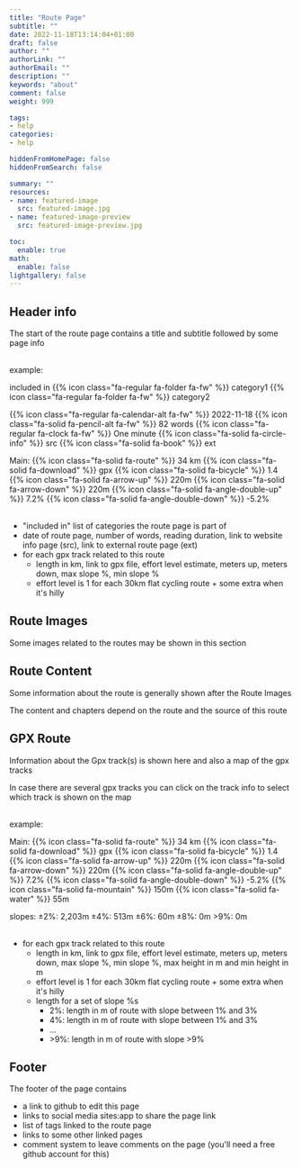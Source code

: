 ```yaml
---
title: "Route Page"
subtitle: ""
date: 2022-11-18T13:14:04+01:00
draft: false
author: ""
authorLink: ""
authorEmail: ""
description: ""
keywords: "about"
comment: false
weight: 999

tags:
- help
categories:
- help

hiddenFromHomePage: false
hiddenFromSearch: false

summary: ""
resources:
- name: featured-image
  src: featured-image.jpg
- name: featured-image-preview
  src: featured-image-preview.jpg

toc:
  enable: true
math:
  enable: false
lightgallery: false
---
```


## Header info

The start of the route page contains a title and subtitle followed by some page info
<br><br>

example:

included in {{% icon class="fa-regular fa-folder fa-fw" %}} category1 {{% icon class="fa-regular fa-folder fa-fw" %}} category2

{{% icon class="fa-regular fa-calendar-alt fa-fw" %}} 2022-11-18 {{% icon class="fa-solid fa-pencil-alt fa-fw" %}} 82 words {{% icon class="fa-regular fa-clock fa-fw" %}} One minute {{% icon class="fa-solid fa-circle-info" %}} src {{% icon class="fa-solid fa-book" %}} ext

Main: {{% icon class="fa-solid fa-route" %}} 34 km {{% icon class="fa-solid fa-download" %}} gpx {{% icon class="fa-solid fa-bicycle" %}} 1.4 {{% icon class="fa-solid fa-arrow-up" %}} 220m {{% icon class="fa-solid fa-arrow-down" %}} 220m {{% icon class="fa-solid fa-angle-double-up" %}}  7.2% {{% icon class="fa-solid fa-angle-double-down" %}} -5.2%
<br><br>

- "included in" list of categories the route page is part of
- date of route page, number of words, reading duration, link to website info page (src), link to external route page (ext)
- for each gpx track related to this route
  - length in km, link to gpx file, effort level estimate, meters up, meters down, max slope %, min slope %
  - effort level is 1 for each 30km flat cycling route + some extra when it's hilly

## Route Images

Some images related to the routes may be shown in this section

## Route Content

Some information about the route is generally shown after the Route Images

The content and chapters depend on the route and the source of this route

## GPX Route

Information about the Gpx track(s) is shown here and also a map of the gpx tracks

In case there are several gpx tracks you can click on the track info to select which track is shown on the map
<br><br>

example:

Main: {{% icon class="fa-solid fa-route" %}} 34 km {{% icon class="fa-solid fa-download" %}} gpx {{% icon class="fa-solid fa-bicycle" %}} 1.4 {{% icon class="fa-solid fa-arrow-up" %}} 220m {{% icon class="fa-solid fa-arrow-down" %}} 220m {{% icon class="fa-solid fa-angle-double-up" %}}  7.2% {{% icon class="fa-solid fa-angle-double-down" %}} -5.2% {{% icon class="fa-solid fa-mountain" %}} 150m {{% icon class="fa-solid fa-water" %}} 55m

slopes: ±2%: 2,203m ±4%: 513m ±6%: 60m ±8%: 0m >9%: 0m 
<br><br>

- for each gpx track related to this route
  - length in km, link to gpx file, effort level estimate, meters up, meters down, max slope %, min slope %, max height in m and min height in m
  - effort level is 1 for each 30km flat cycling route + some extra when it's hilly
  - length for a set of slope %s
    - 2%: length in m of route with slope between 1% and 3%
    - 4%: length in m of route with slope between 1% and 3%
    - ...
    - \>9%: length in m of route with slope >9%

## Footer

The footer of the page contains

- a link to github to edit this page
- links to social media sites:app to share the page link
- list of tags linked to the route page
- links to some other linked pages
- comment system to leave comments on the page (you'll need a free github account for this)
